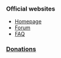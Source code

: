 ### Official websites

* [Homepage](https://wot-game.wixsite.com/mods)
* [Forum](https://kr.cm/f/t/39394/)
* [FAQ](https://wot-game.wixsite.com/mods/faq)

### [Donations](https://www.donationalerts.ru/r/astarom)
